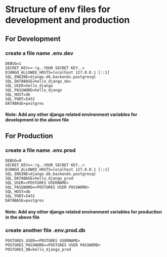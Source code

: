 # Structure of env files for development and production
## For Development
### create a file name .env.dev
```shell
DEBUG=1
SECRET_KEY=<-!g..YOUR SECRET KEY..>
DJANGO_ALLOWED_HOSTS=localhost 127.0.0.1 [::1]
SQL_ENGINE=django.db.backends.postgresql
SQL_DATABASE=hello_django_dev
SQL_USER=hello_django
SQL_PASSWORD=hello_django
SQL_HOST=db
SQL_PORT=5432
DATABASE=postgres
```
#### Note: Add any other django related environment variables for development in the above file


## For Production
### create a file name .env.prod
```shell
DEBUG=0
SECRET_KEY=<-!g..YOUR SECRET KEY..>
DJANGO_ALLOWED_HOSTS=localhost 127.0.0.1 [::1]
SQL_ENGINE=django.db.backends.postgresql
SQL_DATABASE=hello_django_prod
SQL_USER=<POSTGRES USERNAME>
SQL_PASSWORD=<POSTGRES USER PASSWORD>
SQL_HOST=db
SQL_PORT=5432
DATABASE=postgres
```
#### Note: Add any other django related environment variables for production in the above file

### create another file .env.prod.db
```shell
POSTGRES_USER=<POSTGRES USERNAME>
POSTGRES_PASSWORD=<POSTGRES USER PASSWORD>
POSTGRES_DB=hello_django_prod
```
